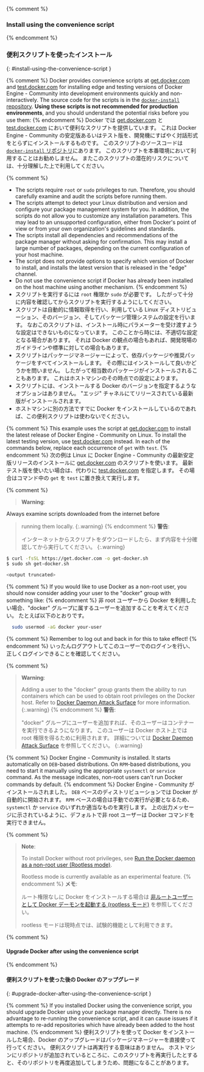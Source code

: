 <!-- This file is included in Docker Engine - Community or EE installation docs for Linux. -->

{% comment %}
### Install using the convenience script
{% endcomment %}
### 便利スクリプトを使ったインストール
{: #install-using-the-convenience-script }

{% comment %}
Docker provides convenience scripts at [get.docker.com](https://get.docker.com/)
and [test.docker.com](https://test.docker.com/) for installing edge and
testing versions of Docker Engine - Community into development environments quickly and
non-interactively. The source code for the scripts is in the
[`docker-install` repository](https://github.com/docker/docker-install).
**Using these scripts is not recommended for production
environments**, and you should understand the potential risks before you use
them:
{% endcomment %}
Docker では [get.docker.com](https://get.docker.com/) と [test.docker.com](https://test.docker.com/) において便利なスクリプトを提供しています。
これは Docker Engine - Community の安定版あるいはテスト版を、開発機にすばやく対話形式をとらずにインストールするものです。
このスクリプトのソースコードは [`docker-install` リポジトリ](https://github.com/docker/docker-install)にあります。
このスクリプトを本番環境において利用することはお勧めしません。
またこのスクリプトの潜在的リスクについては、十分理解した上で利用してください。

{% comment %}
- The scripts require `root` or `sudo` privileges to run. Therefore,
  you should carefully examine and audit the scripts before running them.
- The scripts attempt to detect your Linux distribution and version and
  configure your package management system for you. In addition, the scripts do
  not allow you to customize any installation parameters. This may lead to an
  unsupported configuration, either from Docker's point of view or from your own
  organization's guidelines and standards.
- The scripts install all dependencies and recommendations of the package
  manager without asking for confirmation. This may install a large number of
  packages, depending on the current configuration of your host machine.
- The script does not provide options to specify which version of Docker to install,
  and installs the latest version that is released in the "edge" channel.
- Do not use the convenience script if Docker has already been installed on the
  host machine using another mechanism.
{% endcomment %}
- スクリプトを実行するには ``root`` 権限か ``sudo`` が必要です。
  したがって十分に内容を確認してからスクリプトを実行するようにしてください。
- スクリプトは自動的に情報取得を行い、利用している Linux ディストリビューション、そのバージョン、そしてパッケージ管理システムの設定を行います。
  なおこのスクリプトは、インストール時にパラメーターを受け渡すような設定はできないものになっています。
  このことから時には、不適切な設定となる場合があります。
  それは Docker の観点の場合もあれば、開発現場のガイドラインや標準に対しての場合もあります。
- スクリプトはパッケージマネージャーによって、依存パッケージや推奨パッケージをすべてインストールします。
  その際にはインストールして良いかどうかを問いません。
  したがって相当数のパッケージがインストールされることもあります。
  これはホストマシンのその時点での設定によります。
- スクリプトには、インストールする Docker のバージョンを指定するようなオプションはありません。
  "エッジ" チャネルにてリリースされている最新版がインストールされます。
- ホストマシンに別の方法ですでに Docker をインストールしているのであれば、この便利スクリプトは使わないでください。

{% comment %}
This example uses the script at [get.docker.com](https://get.docker.com/) to
install the latest release of Docker Engine - Community on Linux. To install the latest
testing version, use [test.docker.com](https://test.docker.com/) instead. In
each of the commands below, replace each occurrence of `get` with `test`.
{% endcomment %}
次の例は Linux に Docker Engine - Community の最新安定版リリースのインストールに [get.docker.com](https://get.docker.com/) のスクリプトを使います。
最新テスト版を使いたい場合は、代わりに [test.docker.com](https://test.docker.com/) を指定します。
その場合はコマンド中の `get` を `test` に置き換えて実行します。

{% comment %}
> **Warning**:
>
Always examine scripts downloaded from the internet before
> running them locally.
{:.warning}
{% endcomment %}
> **警告**:
>
> インターネットからスクリプトをダウンロードしたら、まず内容を十分確認してから実行してください。
{:.warning}

```bash
$ curl -fsSL https://get.docker.com -o get-docker.sh
$ sudo sh get-docker.sh

<output truncated>
```

{% comment %}
If you would like to use Docker as a non-root user, you should now consider
adding your user to the "docker" group with something like:
{% endcomment %}
非 root ユーザーから Docker を利用したい場合、"docker" グループに属するユーザーを追加することを考えてください。
たとえば以下のとおりです。

```bash
  sudo usermod -aG docker your-user
```

{% comment %}
Remember to log out and back in for this to take effect!
{% endcomment %}
いったんログアウトしてこのユーザーでのログインを行い、正しくログインできることを確認してください。

{% comment %}
> **Warning**:
>
> Adding a user to the "docker" group grants them the ability to run containers
> which can be used to obtain root privileges on the Docker host. Refer to
> [Docker Daemon Attack Surface](https://docs.docker.com/engine/security/security/#docker-daemon-attack-surface)
> for more information.
{:.warning}
{% endcomment %}
> **警告**:
>
> "docker" グループにユーザーを追加すれば、そのユーザーはコンテナーを実行できるようになります。
> このユーザーは Docker ホスト上では root 権限を得るために利用されます。
> 詳細については
> [Docker Daemon Attack Surface](https://docs.docker.com/engine/security/security/#docker-daemon-attack-surface)
> を参照してください。
{:.warning}

{% comment %}
Docker Engine - Community is installed. It starts automatically on `DEB`-based distributions. On
`RPM`-based distributions, you need to start it manually using the appropriate
`systemctl` or `service` command. As the message indicates, non-root users can't
run Docker commands by default.
{% endcomment %}
Docker Engine - Community がインストールされました。
`DEB` ベースのディストリビューションでは Docker が自動的に開始されます。
`RPM` ベースの場合は手動での実行が必要となるため、 `systemctl` か `service` のいずれか適当なものを実行します。
上の出力メッセージに示されているように、デフォルトで非 root ユーザーは Docker コマンドを実行できません。

{% comment %}
> **Note**:
>
> To install Docker without root privileges, see
> [Run the Docker daemon as a non-root user (Rootless mode)](/engine/security/rootless.md).
>
> Rootless mode is currently available as an experimental feature.
{% endcomment %}
> **メモ**:
>
> ルート権限なしに Docker をインストールする場合は [非ルートユーザーとして Docker デーモンを起動する (rootless モード)](/engine/security/rootless.md) を参照してください。
>
> rootless モードは現時点では、試験的機能として利用できます。

{% comment %}
#### Upgrade Docker after using the convenience script
{% endcomment %}
#### 便利スクリプトを使った後の Docker のアップグレード
{: #upgrade-docker-after-using-the-convenience-script }

{% comment %}
If you installed Docker using the convenience script, you should upgrade Docker
using your package manager directly. There is no advantage to re-running the
convenience script, and it can cause issues if it attempts to re-add
repositories which have already been added to the host machine.
{% endcomment %}
便利スクリプトを使って Docker をインストールした場合、Docker のアップグレードはパッケージマネージャーを直接使って行ってください。
便利スクリプトは再実行する意味はありません。
ホストマシンにリポジトリが追加されているところに、このスクリプトを再実行したとすると、そのリポジトリを再度追加してしまうため、問題になることがあります。
